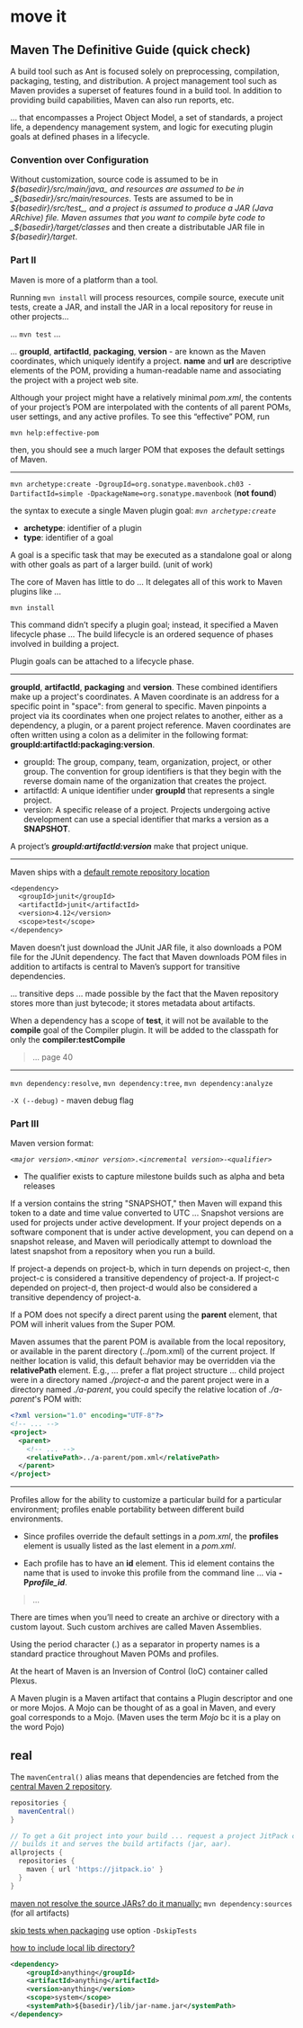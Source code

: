 # move it

## Maven The Definitive Guide (quick check)

A build tool such as Ant is focused solely on preprocessing, compilation,
packaging, testing, and distribution. A project management tool such as
Maven provides a superset of features found in a build tool. In addition
to providing build capabilities, Maven can also run reports, etc.

... that encompasses a Project Object Model, a set of standards, a
project life, a dependency management system, and logic for executing
plugin goals at defined phases in a lifecycle.

### Convention over Configuration

Without customization, source code is assumed to be in _${basedir}/src/main/java_ and resources are assumed to be in _${basedir}/src/main/resources_. Tests are assumed to be in _${basedir}/src/test_, and a project is assumed to produce a JAR (Java ARchive) file. Maven assumes that you want to compile byte code to _${basedir}/target/classes_ and then create a distributable JAR file in _${basedir}/target_.

### Part II

Maven is more of a platform than a tool.

Running `mvn install` will process resources, compile source, execute unit
tests, create a JAR, and install the JAR in a local repository for reuse in other projects...

... `mvn test` ...

... **groupId**, **artifactId**, **packaging**, **version** - are
known as the Maven coordinates, which uniquely identify a project.
**name** and **url** are descriptive elements of the POM, providing a human-readable name and associating the project with a project web site.

Although your project might have a relatively minimal _pom.xml_, the contents of your project’s POM are interpolated with the contents of all parent POMs, user settings, and any active profiles. To see this “effective” POM, run

`mvn help:effective-pom`

then, you should see a much larger POM that exposes the default settings of Maven.

---

`mvn archetype:create -DgroupId=org.sonatype.mavenbook.ch03 -DartifactId=simple -DpackageName=org.sonatype.mavenbook` (**not found**)

the syntax to execute a single Maven plugin goal: _`mvn archetype:create`_

- **archetype**: identifier of a plugin
- **type**: identifier of a goal

A goal is a specific task that may be executed as a standalone goal or along with other goals as part of a larger build. (unit of work)

The core of Maven has little to do ... It delegates all of this work to Maven plugins like ...

`mvn install`

 This command didn’t specify a plugin goal; instead, it specified a Maven lifecycle phase ... The build lifecycle is an ordered sequence of phases involved in building a project.

Plugin goals can be attached to a lifecycle phase.

---

**groupId**, **artifactId**, **packaging** and **version**. These combined identifiers make up a project's coordinates. A Maven coordinate is an address for a specific point in "space": from general to specific. Maven pinpoints a project via its coordinates when one project relates to another, either as a dependency, a plugin, or a parent project reference. Maven coordinates are often written using a colon as a delimiter in the following format: **groupId:artifactId:packaging:version**.

- groupId: The group, company, team, organization, project, or other group. The convention for group identifiers is that they begin with the reverse domain name of the organization that creates the project.
- artifactId: A unique identifier under **groupId** that represents a single project.
- version: A specific release of a project. Projects undergoing active development can use a special identifier that marks a version as a **SNAPSHOT**.

A project’s **_groupId:artifactId:version_** make that project unique.

---

Maven ships with a [default remote repository location](https://repo.maven.apache.org/maven2)

```txt
<dependency>
  <groupId>junit</groupId>
  <artifactId>junit</artifactId>
  <version>4.12</version>
  <scope>test</scope>
</dependency>
```

Maven doesn’t just download the JUnit JAR file, it also downloads a POM file for the JUnit dependency. The fact that Maven downloads POM files in addition to artifacts is central to Maven’s support for transitive dependencies.

... transitive deps ... made possible by the fact that the Maven repository stores more than just bytecode; it stores metadata about artifacts.

 When a dependency has a scope of **test**, it will not be available to the **compile** goal of the Compiler plugin. It will be added to the classpath for only the **compiler:testCompile**

> ... page 40

---

`mvn dependency:resolve`, `mvn dependency:tree`, `mvn dependency:analyze`

`-X (--debug)` - maven debug flag

### Part III

Maven version format:

_`<major version>.<minor version>.<incremental version>-<qualifier>`_

- The qualifier exists to capture milestone builds such as alpha and beta releases

If a version contains the string "SNAPSHOT," then Maven will expand this token to a date and time value converted to UTC ... Snapshot versions are used for projects under active development. If your project depends on a software component that is under active development, you can depend on a snapshot release, and Maven will periodically attempt to download the latest snapshot from a repository when you run a build.

If project-a depends on project-b, which in turn depends on project-c, then project-c is considered a transitive dependency of project-a. If project-c depended on project-d, then project-d would also be considered a transitive dependency of project-a.

If a POM does not specify a direct parent using the **parent** element, that POM will inherit values from the Super POM.

Maven assumes that the parent POM is available from the local repository, or available in the parent directory (../pom.xml) of the current project. If neither location is valid, this default behavior may be overridden via the **relativePath** element. E.g., ... prefer a flat project structure ... child project were in a directory named _./project-a_ and the parent project were in a directory named _./a-parent_, you could specify the relative location of _./a-parent_'s POM with:

```xml
<?xml version="1.0" encoding="UTF-8"?>
<!-- ... -->
<project>
  <parent>
    <!-- ... -->
    <relativePath>../a-parent/pom.xml</relativePath>
  </parent>
</project>
```

---

Profiles allow for the ability to customize a particular build for a particular environment; profiles enable portability between different build environments.

- Since profiles override the default settings in a _pom.xml_, the **profiles** element is usually listed as the last element in a _pom.xml_.

- Each profile has to have an **id** element. This id element contains the name that is used to invoke this profile from the command line ... via **-P*profile_id***.

> ...

There are times when you’ll need to create an archive or directory with a custom layout. Such custom archives are called Maven Assemblies.

Using the period character (.) as a separator in property names is a standard practice throughout Maven POMs and profiles.

At the heart of Maven is an Inversion of Control (IoC) container called Plexus.

A Maven plugin is a Maven artifact that contains a Plugin descriptor and one or more Mojos. A Mojo can be thought of as a goal in Maven, and every goal corresponds to a Mojo. (Maven uses the term _Mojo_ bc it is a play on the word Pojo)

## real

The `mavenCentral()` alias means that dependencies are fetched from the [central Maven 2 repository](http://repo1.maven.org/maven2).

```groovy
repositories {
  mavenCentral()
}

// To get a Git project into your build ... request a project JitPack checks out the code,
// builds it and serves the build artifacts (jar, aar).
allprojects {
  repositories {
    maven { url 'https://jitpack.io' }
  }
}
```

[maven not resolve the source JARs? do it manually:](https://stackoverflow.com/questions/2059431/get-source-jars-from-maven-repository) `mvn dependency:sources` (for all artifacts)

[skip tests when packaging](https://stackoverflow.com/questions/7456006/maven-package-install-without-test-skip-tests) use option `-DskipTests`

[how to include local lib directory?](https://stackoverflow.com/a/54146663/11844003)
  ```xml
  <dependency>
      <groupId>anything</groupId>
      <artifactId>anything</artifactId>
      <version>anything</version>
      <scope>system</scope>
      <systemPath>${basedir}/lib/jar-name.jar</systemPath>
  </dependency>
  ```